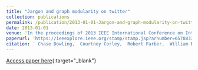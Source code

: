 ```yaml
---
title: "Jargon and graph modularity on twitter"
collection: publications
permalink: /publication/2013-01-01-Jargon-and-graph-modularity-on-twitter
date: 2013-01-01
venue: 'In the proceedings of 2013 IEEE International Conference on Intelligence and Security Informatics'
paperurl: 'https://ieeexplore.ieee.org/stamp/stamp.jsp?arnumber=6578833'
citation: ' Chase Dowling,  Courtney Corley,  Robert Farber,  William Reynolds, &quot;Jargon and graph modularity on twitter.&quot; In the proceedings of 2013 IEEE International Conference on Intelligence and Security Informatics, 2013.'
---
```

[Access paper here](https://ieeexplore.ieee.org/stamp/stamp.jsp?arnumber=6578833){:target="_blank"}
